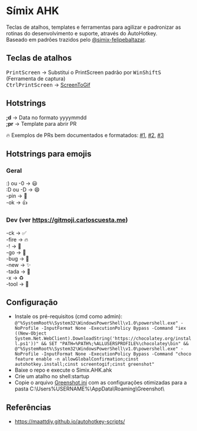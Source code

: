 # Símix AHK

Teclas de atalhos, templates e ferramentas para agilizar e padronizar as rotinas do desenvolvimento e suporte, através do AutoHotkey.  
Baseado em padrões trazidos pelo [@simix-felipebaltazar](https://github.com/simix-felipebaltazar).

## Teclas de atalhos
<kbd>PrintScreen</kbd> → Substitui o PrintScreen padrão por <kbd>Win</kbd><kbd>Shift</kbd><kbd>S</kbd> (Ferramenta de captura)  
<kbd>Ctrl</kbd><kbd>PrintScreen</kbd> → [ScreenToGif](https://www.screentogif.com/)

## Hotstrings
**;d** → Data no formato yyyymmdd  
**;pr** → Template para abrir PR

🔥 Exemplos de PRs bem documentados e formatados: [#1](https://github.com/simixsistemas/SuperMidia/pull/159), [#2](https://github.com/simixsistemas/SuperMidia.Cloud/pull/108), [#3](https://github.com/simixsistemas/SuperMidia.Web/pull/99)

## Hotstrings para emojis

### Geral
:) ou -0 → 😃  
:D ou -D → 😄  
-pin → 📌  
-ok → 👍  

### Dev (ver https://gitmoji.carloscuesta.me)
-ck → ✅  
-fire → 🔥  
-! → 🚨  
-go → 🚀  
-bug → 🐛  
-new → ✨  
-tada → 🎉  
-x → ♻️  
-tool → 🔧  

## Configuração

* Instale os pré-requisitos (cmd como admin):
`@"%SystemRoot%\System32\WindowsPowerShell\v1.0\powershell.exe" -NoProfile -InputFormat None -ExecutionPolicy Bypass -Command "iex ((New-Object System.Net.WebClient).DownloadString('https://chocolatey.org/install.ps1'))" && SET "PATH=%PATH%;%ALLUSERSPROFILE%\chocolatey\bin" && @"%SystemRoot%\System32\WindowsPowerShell\v1.0\powershell.exe" -NoProfile -InputFormat None -ExecutionPolicy Bypass -Command "choco feature enable -n allowGlobalConfirmation;cinst autohotkey.install;cinst screentogif;cinst greenshot"`
* Baixe o repo e execute o Simix.AHK.ahk
* Crie um atalho no shell:startup
* Copie o arquivo [Greenshot.ini](Templates/Greenshot.ini) com as configurações otimizadas para a pasta C:\Users\%USERNAME%\AppData\Roaming\Greenshot\

## Referências

- https://maattdiy.github.io/autohotkey-scripts/
